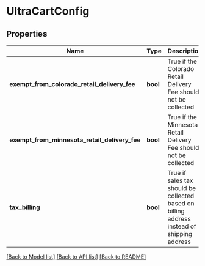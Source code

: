 # UltraCartConfig

## Properties
Name | Type | Description | Notes
------------ | ------------- | ------------- | -------------
**exempt_from_colorado_retail_delivery_fee** | **bool** | True if the Colorado Retail Delivery Fee should not be collected | [optional] 
**exempt_from_minnesota_retail_delivery_fee** | **bool** | True if the Minnesota Retail Delivery Fee should not be collected | [optional] 
**tax_billing** | **bool** | True if sales tax should be collected based on billing address instead of shipping address | [optional] 

[[Back to Model list]](../README.md#documentation-for-models) [[Back to API list]](../README.md#documentation-for-api-endpoints) [[Back to README]](../README.md)


